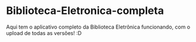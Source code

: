 # Biblioteca-Eletronica-completa

Aqui tem o aplicativo completo da Biblioteca Eletrônica funcionando, com o upload de todas as versões! :D
